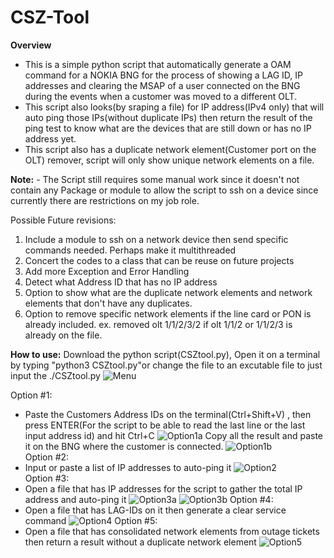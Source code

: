 # CSZ-Tool
**Overview**
- This is a simple python script that automatically generate a OAM command for a NOKIA BNG for the process of showing a LAG ID, IP addresses and clearing the MSAP of a user connected on the BNG during the events when a customer was moved to a different OLT.  
- This script also looks(by sraping a file)  for IP address(IPv4 only) that will auto ping those IPs(without duplicate IPs) then return the result of the ping test to know what are the devices that are still down or has no IP address yet. 
- This script also has a duplicate network element(Customer port on the OLT) remover, script will only show unique network elements on a file.

**Note:** - The Script still requires some manual work since it doesn't not contain any Package or module to allow the script to ssh on a device since currently there are restrictions on my job role.

Possible Future revisions:
 1. Include a module to ssh on a network device then send specific commands needed. Perhaps make it multithreaded 
 2. Concert the codes to a class that can be reuse on future projects
 3. Add more Exception and Error Handling
 4. Detect what Address ID that has no IP address
 5. Option to show what are the duplicate network elements and network elements that don't have any duplicates.
 6. Option to remove specific network elements if the line card or PON is already included. ex. removed olt 1/1/2/3/2 if olt 1/1/2 or 1/1/2/3 is already on the file.
 
 **How to use:**
 Download the python script(CSZtool.py), Open it on a terminal by typing "python3 CSZtool.py"or change the file to an excutable file to just input the ./CSZtool.py
 ![Menu](https://github.com/christianzabala/CSZ-Tool/blob/master/Sample-Pics/p1.jpg)
 
 Option #1:
 - Paste the Customers Address IDs on the terminal(Ctrl+Shift+V) , then press ENTER(For the script to be able to read the last line or the last input address id) and hit Ctrl+C
  ![Option1a](https://github.com/christianzabala/CSZ-Tool/blob/master/Sample-Pics/p3.jpg)
  Copy all the result and paste it on the BNG where the customer is connected.
  ![Option1b](https://github.com/christianzabala/CSZ-Tool/blob/master/Sample-Pics/p4.jpg)  
 Option #2:
 -  Input or paste a list of IP addresses to auto-ping it
  ![Option2](https://github.com/christianzabala/CSZ-Tool/blob/master/Sample-Pics/p5.jpg)  
 Option #3:
 -  Open a file that has IP addresses for the script to gather the total IP address and auto-ping it
  ![Option3a](https://github.com/christianzabala/CSZ-Tool/blob/master/Sample-Pics/p6.jpg)
  ![Option3b](https://github.com/christianzabala/CSZ-Tool/blob/master/Sample-Pics/p7.jpg) 
 Option #4:
 -  Open a file that has LAG-IDs on it then generate a clear service command
  ![Option4](https://github.com/christianzabala/CSZ-Tool/blob/master/Sample-Pics/p8.jpg)
 Option #5:
 -  Open a file that has consolidated network elements from outage tickets then return a result without a duplicate network element
  ![Option5](https://github.com/christianzabala/CSZ-Tool/blob/master/Sample-Pics/p9.jpg)
